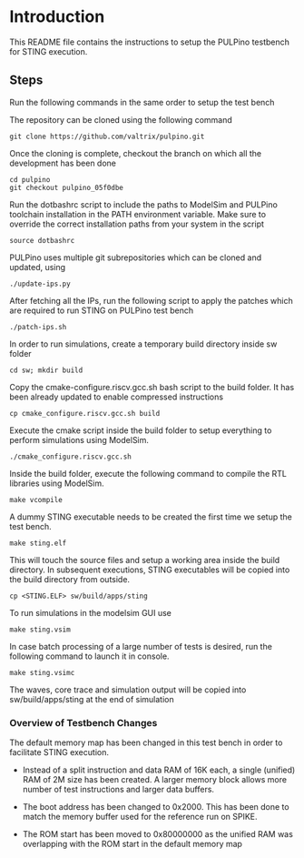# Introduction

This README file contains the instructions to setup the PULPino testbench for
STING execution.

## Steps

Run the following commands in the same order to setup the test bench

The repository can be cloned using the following command

    git clone https://github.com/valtrix/pulpino.git

Once the cloning is complete, checkout the branch on which all the development
has been done

    cd pulpino
    git checkout pulpino_05f0dbe

Run the dotbashrc script to include the paths to ModelSim and PULPino toolchain
installation in the PATH environment variable. Make sure to override the correct
installation paths from your system in the script

    source dotbashrc

PULPino uses multiple git subrepositories which can be cloned and updated, using

    ./update-ips.py

After fetching all the IPs, run the following script to apply the patches which
are required to run STING on PULPino test bench

    ./patch-ips.sh


In order to run simulations, create a temporary build directory inside sw folder

    cd sw; mkdir build

Copy the cmake-configure.riscv.gcc.sh bash script to the build folder. It has been
already updated to enable compressed instructions

    cp cmake_configure.riscv.gcc.sh build

Execute the cmake script inside the build folder to setup everything to perform
simulations using ModelSim.

    ./cmake_configure.riscv.gcc.sh

Inside the build folder, execute the following command to compile the RTL libraries
using ModelSim.

    make vcompile

A dummy STING executable needs to be created the first time we setup the test bench.

    make sting.elf

This will touch the source files and setup a working area inside the build directory.
In subsequent executions, STING executables will be copied into the build directory
from outside.

    cp <STING.ELF> sw/build/apps/sting

To run simulations in the modelsim GUI use

    make sting.vsim

In case batch processing of a large number of tests is desired, run the following command
to launch it in console.

    make sting.vsimc

The waves, core trace and simulation output will be copied into sw/build/apps/sting at the
end of simulation

### Overview of Testbench Changes

The default memory map has been changed in this test bench in order to facilitate STING
execution.

- Instead of a split instruction and data RAM of 16K each, a single (unified) RAM of 2M
  size has been created. A larger memory block allows more number of test instructions
  and larger data buffers.

- The boot address has been changed to 0x2000. This has been done to match the memory
  buffer used for the reference run on SPIKE.

- The ROM start has been moved to 0x80000000 as the unified RAM was overlapping with the
  ROM start in the default memory map
